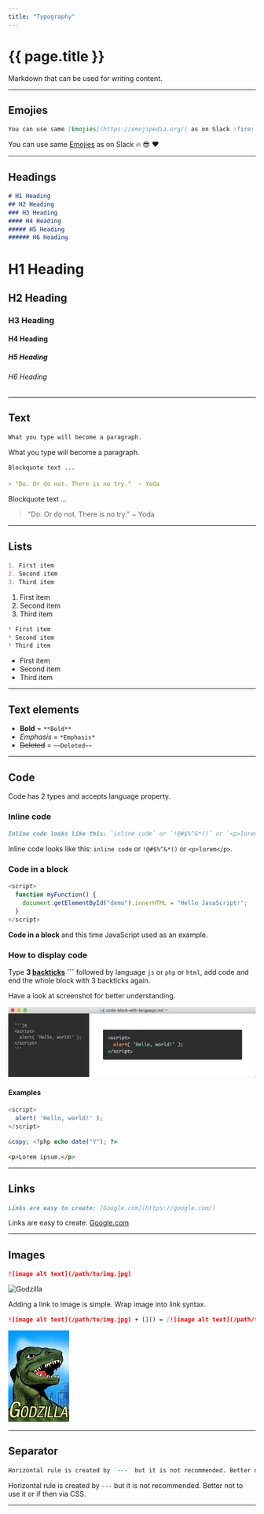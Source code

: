 ```yaml
---
title: "Typography"
---
```


# {{ page.title }}

Markdown that can be used for writing content.

---

## Emojies

```markdown
You can use same [Emojies](https://emojipedia.org/) as on Slack :fire: :sunglasses: :heart:
```

You can use same [Emojies](https://emojipedia.org/) as on Slack :fire: :sunglasses: :heart:

---

## Headings

```markdown
# H1 Heading
## H2 Heading
### H3 Heading
#### H4 Heading
##### H5 Heading
###### H6 Heading
```

# H1 Heading
## H2 Heading
### H3 Heading
#### H4 Heading
##### H5 Heading
###### H6 Heading

---

## Text

```markdown
What you type will become a paragraph.
```

What you type will become a paragraph.

```markdown
Blockquote text ...

> "Do. Or do not. There is no try."  ~ Yoda
```

Blockquote text ...

> "Do. Or do not. There is no try."  ~ Yoda

---

## Lists

```markdown
1. First item
2. Second item
3. Third item
```

1. First item
2. Second item
3. Third item

```markdown
* First item
* Second item
* Third item
```

* First item
* Second item
* Third item

---

## Text elements

* **Bold** = `**Bold**`
* *Emphasis* = `*Emphasis*`
* ~~Deleted~~ = `~~Deleted~~`

---

## Code

Code has 2 types and accepts language property.

### Inline code

```markdown
Inline code looks like this: `inline code` or `!@#$%^&*()` or `<p>lorem</p>`. 
```

Inline code looks like this: `inline code` or `!@#$%^&*()` or `<p>lorem</p>`. 

### Code in a block

```js
<script>
  function myFunction() { 
    document.getElementById("demo").innerHTML = "Hello JavaScript!";
  }
</script>
```

**Code in a block** and this time JavaScript used as an example.

### How to display code

Type **3 [backticks](https://www.google.com/search?ei=z0sMW5f2HcKrswHJi7ToDQ&q=%60+backtick&oq=%60+backtick&gs_l=psy-ab.3..0i67k1j0i7i30k1l9.14290.16267.0.16597.3.3.0.0.0.0.114.342.0j3.3.0....0...1c.1.64.psy-ab..0.3.342...0.0.WFRLstR8oMY) \`\`\`** followed by language `js` or `php` or `html`, add code and end the whole block with 3 backticks again.

Have a look at screenshot for better understanding.

![code-block-with-language](/assets/img/typography/code-block-with-language.png)

#### Examples

```js
<script>
  alert( 'Hello, world!' );
</script>
```

```php
&copy; <?php echo date("Y"); ?>
```

```html
<p>Lorem ipsum.</p>
```

---

## Links

```markdown
Links are easy to create: [Google.com](https://google.com/)
```

Links are easy to create: [Google.com](https://google.com/)

---

## Images

```markdown
![image alt text](/path/to/img.jpg)
```

![Godzilla](https://upload.wikimedia.org/wikipedia/en/8/87/Godzilla_Power_Hour.jpg)

Adding a link to image is simple. Wrap image into link syntax.

```markdown
![image alt text](/path/to/img.jpg) + []() = [![image alt text](/path/to/img.jpg)](link)

```

[![Godzilla](/assets/img/typography/cartoon-godzilla.jpeg)](https://en.wikipedia.org/wiki/Godzilla)

---

## Separator

```markdown
Horizontal rule is created by `---` but it is not recommended. Better not to use it or if then via CSS.
```

Horizontal rule is created by `---` but it is not recommended. Better not to use it or if then via CSS.

---